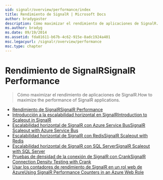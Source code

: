 ```yaml
---
uid: signalr/overview/performance/index
title: Rendimiento de SignalR | Microsoft Docs
author: bradygaster
description: Cómo maximizar el rendimiento de aplicaciones de SignalR.
ms.author: bradyg
ms.date: 09/19/2014
ms.assetid: fda81611-b67b-4c62-915e-8adc1924a401
msc.legacyurl: /signalr/overview/performance
msc.type: chapter
---
```

<a name="signalr-performance"></a><span data-ttu-id="daece-103">Rendimiento de SignalR</span><span class="sxs-lookup"><span data-stu-id="daece-103">SignalR Performance</span></span>
====================
> <span data-ttu-id="daece-104">Cómo maximizar el rendimiento de aplicaciones de SignalR.</span><span class="sxs-lookup"><span data-stu-id="daece-104">How to maximize the performance of SignalR applications.</span></span>


- [<span data-ttu-id="daece-105">Rendimiento de SignalR</span><span class="sxs-lookup"><span data-stu-id="daece-105">SignalR Performance</span></span>](signalr-performance.md)
- [<span data-ttu-id="daece-106">Introducción a la escalabilidad horizontal en SignalR</span><span class="sxs-lookup"><span data-stu-id="daece-106">Introduction to Scaleout in SignalR</span></span>](scaleout-in-signalr.md)
- [<span data-ttu-id="daece-107">Escalabilidad horizontal de SignalR con Azure Service Bus</span><span class="sxs-lookup"><span data-stu-id="daece-107">SignalR Scaleout with Azure Service Bus</span></span>](scaleout-with-windows-azure-service-bus.md)
- [<span data-ttu-id="daece-108">Escalabilidad horizontal de SignalR con Redis</span><span class="sxs-lookup"><span data-stu-id="daece-108">SignalR Scaleout with Redis</span></span>](scaleout-with-redis.md)
- [<span data-ttu-id="daece-109">Escalabilidad horizontal de SignalR con SQL Server</span><span class="sxs-lookup"><span data-stu-id="daece-109">SignalR Scaleout with SQL Server</span></span>](scaleout-with-sql-server.md)
- [<span data-ttu-id="daece-110">Pruebas de densidad de la conexión de SignalR con Crank</span><span class="sxs-lookup"><span data-stu-id="daece-110">SignalR Connection Density Testing with Crank</span></span>](signalr-connection-density-testing-with-crank.md)
- [<span data-ttu-id="daece-111">Usar los contadores de rendimiento de SignalR en un rol web de Azure</span><span class="sxs-lookup"><span data-stu-id="daece-111">Using SignalR Performance Counters in an Azure Web Role</span></span>](using-signalr-performance-counters-in-an-azure-web-role.md)
